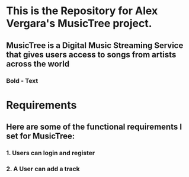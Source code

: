 # This is the Repository for Alex Vergara's MusicTree project.

## MusicTree is a Digital Music Streaming Service that gives users access to songs from artists across the world

### Bold - **Text** 


# Requirements
## Here are some of the functional requirements I set for MusicTree:

### 1. Users can login and register

### 2. A User can add a track


